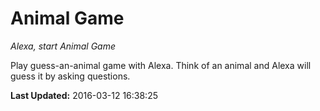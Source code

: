 # Animal Game
*Alexa, start Animal Game*

Play guess-an-animal game with Alexa. Think of an animal and Alexa will guess it by asking questions.

**Last Updated:** 2016-03-12 16:38:25
